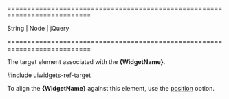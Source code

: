 ===========================================================================
<!--type-->String | Node | jQuery<!--/type-->
===========================================================================

<!--shortDescription-->
The target element associated with the **{WidgetName}**.
<!--/shortDescription-->

<!--fullDescription-->
#include uiwidgets-ref-target

To align the **{WidgetName}** against this element, use the [position]({basewidgetpath}/Configuration/#position) option.
<!--/fullDescription-->
